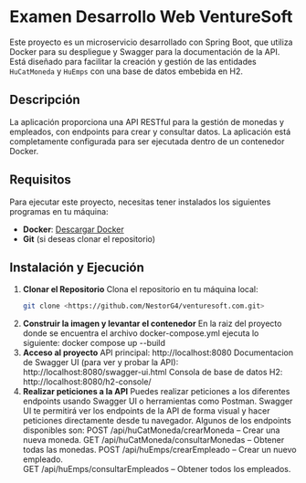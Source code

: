 # Examen Desarrollo Web VentureSoft

Este proyecto es un microservicio desarrollado con Spring Boot, que utiliza Docker para su despliegue y Swagger para la documentación de la API. 
Está diseñado para facilitar la creación y gestión de las entidades `HuCatMoneda` y `HuEmps` con una base de datos embebida en H2.

## Descripción

La aplicación proporciona una API RESTful para la gestión de monedas y empleados, con endpoints para crear y consultar datos. 
La aplicación está completamente configurada para ser ejecutada dentro de un contenedor Docker.

## Requisitos

Para ejecutar este proyecto, necesitas tener instalados los siguientes programas en tu máquina:
- **Docker**: [Descargar Docker](https://www.docker.com/products/docker-desktop)
- **Git** (si deseas clonar el repositorio)

## Instalación y Ejecución

1. **Clonar el Repositorio**
   Clona el repositorio en tu máquina local:
   ```bash
   git clone <https://github.com/NestorG4/venturesoft.com.git>
2. **Construir la imagen y levantar el contenedor**
   En la raiz del proyecto donde se encuentra el archivo docker-compose.yml ejecuta lo siguiente:
   docker compose up --build
3. **Acceso al proyecto**
   API principal: http://localhost:8080
   Documentacion de Swagger UI (para ver y probar la API): http://localhost:8080/swagger-ui.html
   Consola de base de datos H2: http://localhost:8080/h2-console/
4. **Realizar peticiones a la API**
   Puedes realizar peticiones a los diferentes endpoints usando Swagger UI o herramientas como Postman.
   Swagger UI te permitirá ver los endpoints de la API de forma visual y hacer peticiones directamente desde tu navegador.
   Algunos de los endpoints disponibles son:
   POST /api/huCatMoneda/crearMoneda – Crear una nueva moneda.
   GET /api/huCatMoneda/consultarMonedas – Obtener todas las monedas.
   POST /api/huEmps/crearEmpleado – Crear un nuevo empleado.  
   GET /api/huEmps/consultarEmpleados – Obtener todos los empleados.
   
